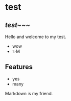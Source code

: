 # test
## _test~~~_

Hello and welcome to my test.

- wow
- ✨M

## Features

- yes
- many

Markdown is my friend.
